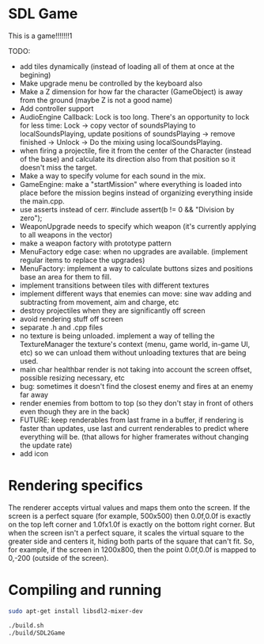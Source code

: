 # SDL Game

This is a game!!!!!!!1

TODO:
- add tiles dynamically (instead of loading all of them at once at the begining)
- Make upgrade menu be controlled by the keyboard also
- Make a Z dimension for how far the character (GameObject) is away from the ground (maybe Z is not a good name)
- Add controller support
- AudioEngine Callback: Lock is too long. There's an opportunity to lock for less time: Lock -> copy vector of soundsPlaying to localSoundsPlaying, update positions of soundsPlaying -> remove finished -> Unlock -> Do the mixing using localSoundsPlaying.
- when firing a projectile, fire it from the center of the Character (instead of the base) and calculate its direction also from that position so it doesn't miss the target. 
- Make a way to specify volume for each sound in the mix.
- GameEngine: make a "startMission" where everything is loaded into place before the mission begins instead of organizing everything inside the main.cpp.
- use asserts instead of cerr. #include <cassert> assert(b != 0 && "Division by zero");
- WeaponUpgrade needs to specify which weapon (it's currently applying to all weapons in the vector)
- make a weapon factory with prototype pattern
- MenuFactory edge case: when no upgrades are available. (implement regular items to replace the upgrades)
- MenuFactory: implement a way to calculate buttons sizes and positions base an area for them to fill.
- implement transitions between tiles with different textures
- implement different ways that enemies can move: sine wav adding and subtracting from movement, aim and charge, etc
- destroy projectiles when they are significantly off screen
- avoid rendering stuff off screen
- separate .h and .cpp files
- no texture is being unloaded. implement a way of telling the TextureManager the texture's context (menu, game world, in-game UI, etc) so we can unload them without unloading textures that are being used.
- main char healthbar render is not taking into account the screen offset, possible resizing necessary, etc
- bug: sometimes it doesn't find the closest enemy and fires at an enemy far away
- render enemies from bottom to top (so they don't stay in front of others even though they are in the back)
- FUTURE: keep renderables from last frame in a buffer, if rendering is faster than updates, use last and current renderables to predict where everything will be. (that allows for higher framerates without changing the update rate)
- add icon

# Rendering specifics

The renderer accepts virtual values and maps them onto the screen. If the screen is a perfect square (for example, 500x500) then 0.0f,0.0f is exactly on the top left corner and 1.0fx1.0f is exactly on the bottom right corner.
But when the screen isn't a perfect square, it scales the virtual square to the greater side and centers it, hiding both parts of the square that can't fit. So, for example, if the screen in 1200x800, then the point 0.0f,0.0f is mapped to 0,-200 (outside of the screen).

# Compiling and running

```bash
sudo apt-get install libsdl2-mixer-dev
```

```bash
./build.sh
./build/SDL2Game
```
